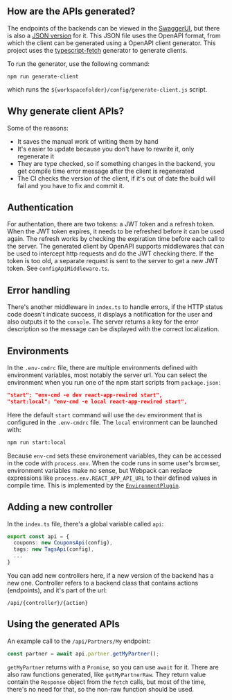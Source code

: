 ## How are the APIs generated?

The endpoints of the backends can be viewed in the
[SwaggerUI](https://pkm-coupon-dev.grapetest.xyz/swagger), but there is also a [JSON
version](https://pkm-coupon-dev.grapetest.xyz/swagger/v1/swagger.json) for it. This JSON file uses
the OpenAPI format, from which the client can be generated using a OpenAPI client generator. This
project uses the
[typescript-fetch](https://openapi-generator.tech/docs/generators/typescript-fetch/) generator to
generate clients.

To run the generator, use the following command:

```
npm run generate-client
```

which runs the `${workspaceFolder}/config/generate-client.js` script.

## Why generate client APIs?

Some of the reasons:

- It saves the manual work of writing them by hand
- It's easier to update because you don't have to rewrite it, only regenerate it
- They are type checked, so if something changes in the backend, you get compile time error message
  after the client is regenerated
- The CI checks the version of the client, if it's out of date the build will fail and you have to
  fix and commit it.

## Authentication

For authentation, there are two tokens: a JWT token and a refresh token. When the JWT token expires,
it needs to be refreshed before it can be used again. The refresh works by checking the expiration
time before each call to the server. The generated client by OpenAPI supports middlewares that can
be used to intercept http requests and do the JWT checking there. If the token is too old, a
separate request is sent to the server to get a new JWT token. See `configApiMiddleware.ts`.

## Error handling

There's another middleware in `index.ts` to handle errors, if the HTTP status code doesn't indicate
success, it displays a notification for the user and also outputs it to the `console`. The server
returns a key for the error description so the message can be displayed with the correct
localization.

## Environments

In the `.env-cmdrc` file, there are multiple environments defined with environment variables, most
notably the server url. You can select the environment when you run one of the npm start scripts
from `package.json`:

```json
"start": "env-cmd -e dev react-app-rewired start",
"start:local": "env-cmd -e local react-app-rewired start",
```

Here the default `start` command will use the `dev` environment that is configured in the
`.env-cmdrc` file. The `local` environment can be launched with:

```bash
npm run start:local
```

Because `env-cmd` sets these environement variables, they can be accessed in the code with
`process.env`. When the code runs in some user's browser, environment variables make no sense, but
Webpack can replace expressions like `process.env.REACT_APP_API_URL` to their defined values in
compile time. This is implemented by the
[`EnvironmentPlugin`](https://webpack.js.org/plugins/environment-plugin/).

## Adding a new controller

In the `index.ts` file, there's a global variable called `api`:

```ts
export const api = {
  coupons: new CouponsApi(config),
  tags: new TagsApi(config),
  ...
}
```

You can add new controllers here, if a new version of the backend has a new one. Controller refers
to a backend class that contains actions (endpoints), and it's part of the url:

```
/api/{controller}/{action}
```

## Using the generated APIs

An example call to the `/api/Partners/My` endpoint:

```ts
const partner = await api.partner.getMyPartner();
```

`getMyPartner` returns with a `Promise`, so you can use `await` for it. There are also raw functions
generated, like `getMyPartnerRaw`. They return value contain the `Response` object from the `fetch`
calls, but most of the time, there's no need for that, so the non-raw function should be used.
